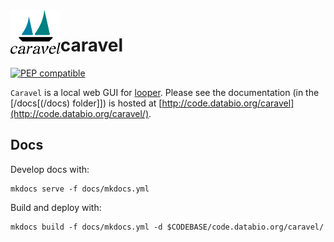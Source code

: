 <img src="caravel/static/caravel.svg" alt="caravel logo" height="70" align="left"/>

# caravel

[![PEP compatible](http://pepkit.github.io/img/PEP-compatible-green.svg)](http://pepkit.github.io)


`Caravel` is a local web GUI for [looper](https://looper.readthedocs.io/). Please see the documentation (in the [/docs[(/docs) folder]]) is hosted at [http://code.databio.org/caravel](http://code.databio.org/caravel/).

## Docs

Develop docs with:

```
mkdocs serve -f docs/mkdocs.yml
```

Build and deploy with:

```
mkdocs build -f docs/mkdocs.yml -d $CODEBASE/code.databio.org/caravel/
```
